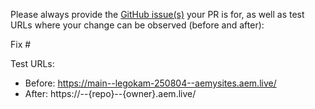 Please always provide the [GitHub issue(s)](../issues) your PR is for, as well as test URLs where your change can be observed (before and after):

Fix #<gh-issue-id>

Test URLs:
- Before: https://main--legokam-250804--aemysites.aem.live/
- After: https://<branch>--{repo}--{owner}.aem.live/
